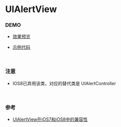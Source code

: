 # UIAlertView

### DEMO

* [效果预览](preview.png)

* [示例代码](UIAlertViewDemo)

<br>

### 注意

* IOS8已弃用该类，对应的替代类是 UIAlertController

<br>

### 参考
			
* [UIAlertView在iOS7和iOS8中的兼容性](http://blog.jackriver.im/alert-view-that-can-work-on-ios7-and-ios8/)